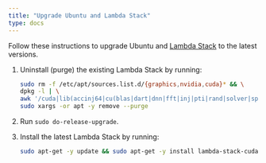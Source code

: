 ```yaml
---
title: "Upgrade Ubuntu and Lambda Stack"
type: docs
---
```


Follow these instructions to upgrade Ubuntu and
[Lambda Stack](https://lambdalabs.com/lambda-stack-deep-learning-software) to
the latest versions.

1. Uninstall (purge) the existing Lambda Stack by running:

   ```bash
   sudo rm -f /etc/apt/sources.list.d/{graphics,nvidia,cuda}* && \
   dpkg -l | \
   awk '/cuda|lib(accinj64|cu(blas|dart|dnn|fft|inj|pti|rand|solver|sparse)|magma|nccl|npp|nv[^p])|nv(idia|ml)|tensor(flow|board)|torch/ { print $2 }' | \
   sudo xargs -or apt -y remove --purge
   ```

1. Run `sudo do-release-upgrade`.

1. Install the latest Lambda Stack by running:

   ```bash
   sudo apt-get -y update && sudo apt-get -y install lambda-stack-cuda
   ```
